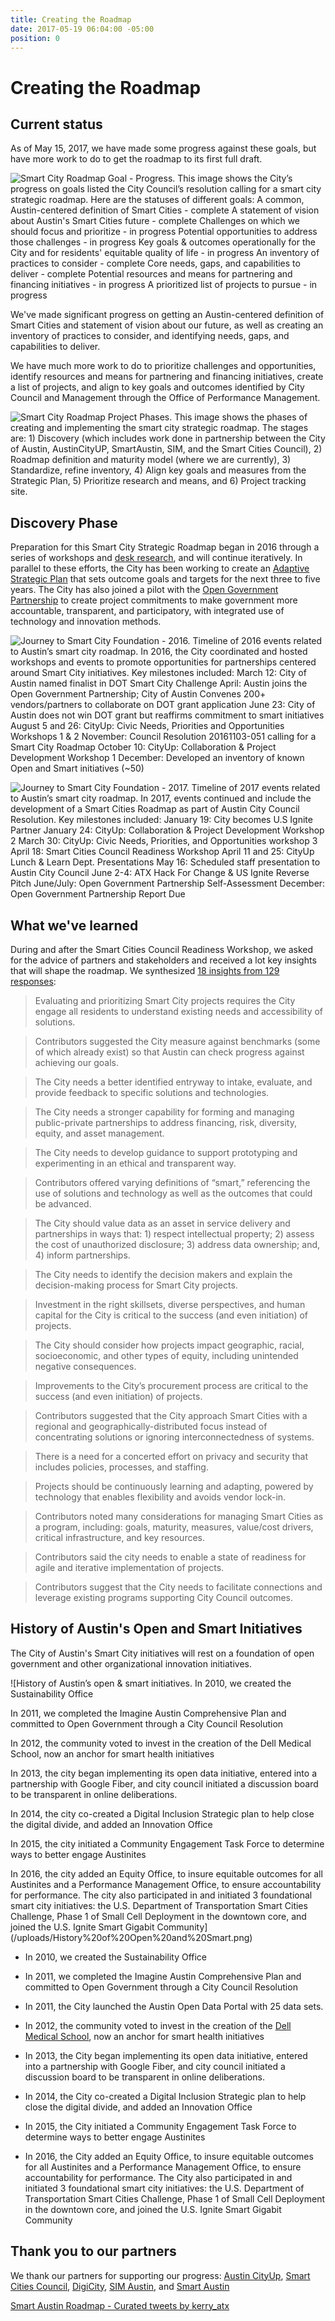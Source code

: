 ```yaml
---
title: Creating the Roadmap
date: 2017-05-19 06:04:00 -05:00
position: 0
---
```


# Creating the Roadmap

## Current status

As of May 15, 2017, we have made some progress against these goals, but have more work to do to get the roadmap to its first full draft.

![Smart City Roadmap Goal - Progress. This image shows the City’s progress on goals listed the City Council’s resolution calling for a smart city strategic roadmap. Here are the statuses of different goals:
A common, Austin-centered definition of Smart Cities - complete
A statement of vision about Austin's Smart Cities future - complete
Challenges on which we should focus and prioritize - in progress
Potential opportunities to address those challenges - in progress
Key goals & outcomes operationally for the City and for residents' equitable quality of life - in progress
An inventory of practices to consider - complete
Core needs, gaps, and capabilities to deliver - complete
Potential resources and means for partnering and financing initiatives - in progress
A prioritized list of projects to pursue - in progress](/uploads/Smart%20City%20Roadmap%20Goal%20-%20Progress.png)

We've made significant progress on getting an Austin-centered definition of Smart Cities and statement of vision about our future, as well as creating an inventory of practices to consider, and identifying needs, gaps, and capabilities to deliver.

We have much more work to do to prioritize challenges and opportunities, identify resources and means for partnering and financing initiatives, create a list of projects, and align to key goals and outcomes identified by City Council and Management through the Office of Performance Management.

![Smart City Roadmap Project Phases. This image shows the phases of creating and implementing the smart city strategic roadmap. The stages are: 1) Discovery (which includes work done in partnership between the City of Austin, AustinCityUP, SmartAustin, SIM, and the Smart Cities Council), 2) Roadmap definition and maturity model (where we are currently), 3) Standardize, refine inventory, 4) Align key goals and measures from the Strategic Plan, 5) Prioritize research and means, and 6) Project tracking site.](/uploads/Smart%20City%20Roadmap%20Project%20Phases%202.png)

## Discovery Phase

Preparation for this Smart City Strategic Roadmap began in 2016 through a series of workshops and [desk research](https://smartaustin.bloomfire.com/), and will continue iteratively. In parallel to these efforts, the City has been working to create an [Adaptive Strategic Plan](https://austinstrategicplan.bloomfire.com/) that sets outcome goals and targets for the next three to five years. The City has also joined a pilot with the [Open Government Partnership](https://opengovpartnership.bloomfire.com/?feed=recent) to create project commitments to make government more accountable, transparent, and participatory, with integrated use of technology and innovation methods.

![Journey to Smart City Foundation - 2016. Timeline of 2016 events related to Austin’s smart city roadmap. In 2016, the City coordinated and hosted workshops and events to promote opportunities for partnerships centered around Smart City initiatives. Key milestones included:
March 12: City of Austin named finalist in DOT Smart City Challenge
April: Austin joins the Open Government Partnership; City of Austin Convenes 200+ vendors/partners to collaborate on DOT grant application
June 23: City of Austin does not win DOT grant but reaffirms commitment to smart initiatives
August 5 and 26: CityUp: Civic Needs, Priorities and Opportunities Workshops 1 & 2
November: Council Resolution 20161103-051 calling for a Smart City Roadmap
October 10: CityUp: Collaboration & Project Development Workshop 1
December: Developed an inventory of known Open and Smart initiatives (~50)](/uploads/Journey%20to%20Smart%20City%20Foundation%20-%202016.png)

![Journey to Smart City Foundation - 2017. Timeline of 2017 events related to Austin’s smart city roadmap. In 2017, events continued and include the development of a Smart Cities Roadmap as part of Austin City Council Resolution. Key milestones included:
January 19: City becomes U.S Ignite Partner
January 24: CityUp: Collaboration & Project Development Workshop 2
March 30: CityUp: Civic Needs, Priorities, and Opportunities workshop 3
April 18: Smart Cities Council Readiness Workshop
April 11 and 25: CityUp Lunch & Learn Dept. Presentations
May 16: Scheduled staff presentation to Austin City Council
June 2-4: ATX Hack For Change & US Ignite Reverse Pitch
June/July: Open Government Partnership Self-Assessment
December: Open Government Partnership Report Due](/uploads/Journey%20to%20Smart%20City%20Foundation%20-%202017.png)

## What we've learned

During and after the Smart Cities Council Readiness Workshop, we asked for the advice of partners and stakeholders and received a lot  key insights that will shape the roadmap. We synthesized [18 insights from 129 responses](http://insights.austintexas.gov/Austin/1001/answers):

> Evaluating and prioritizing Smart City projects requires the City engage all residents to understand existing needs and accessibility of solutions.

> Contributors suggested the City measure against benchmarks (some of which already exist) so that Austin can check progress against achieving our goals.

> The City needs a better identified entryway to intake, evaluate, and provide feedback to specific solutions and technologies.

> The City needs a stronger capability for forming and managing public-private partnerships to address financing, risk, diversity, equity, and asset management.

> The City needs to develop guidance to support prototyping and experimenting in an ethical and transparent way.

> Contributors offered varying definitions of “smart,” referencing the use of solutions and technology as well as the outcomes that could be advanced.

> The City should value data as an asset in service delivery and partnerships in ways that: 1) respect intellectual property; 2) assess the cost of unauthorized disclosure; 3) address data ownership; and, 4) inform partnerships.

> The City needs to identify the decision makers and explain the decision-making process for Smart City projects.

> Investment in the right skillsets, diverse perspectives, and human capital for the City is critical to the success (and even initiation) of projects.

> The City should consider how projects impact geographic, racial, socioeconomic, and other types of equity, including unintended negative consequences.

> Improvements to the City’s procurement process are critical to the success (and even initiation) of projects.

> Contributors suggested that the City approach Smart Cities with a regional and geographically-distributed focus instead of concentrating solutions or ignoring interconnectedness of systems.

> There is a need for a concerted effort on privacy and security that includes policies, processes, and staffing.

> Projects should be continuously learning and adapting, powered by technology that enables flexibility and avoids vendor lock-in.

> Contributors noted many considerations for managing Smart Cities as a program, including: goals, maturity, measures, value/cost drivers, critical infrastructure, and key resources.

> Contributors said the city needs to enable a state of readiness for agile and iterative implementation of projects.

> Contributors suggest that the City needs to facilitate connections and leverage existing programs supporting City Council outcomes.

## History of Austin's Open and Smart Initiatives

The City of Austin's Smart City initiatives will rest on a foundation of open government and other organizational innovation initiatives.

![History of Austin’s open & smart initiatives. In 2010, we created the Sustainability Office

In 2011, we completed the Imagine Austin Comprehensive Plan and committed to Open Government through a City Council Resolution

In 2012, the community voted to invest in the creation of the Dell Medical School, now an anchor for smart health initiatives

In 2013, the city began implementing its open data initiative, entered into a partnership with Google Fiber, and city council initiated a discussion board to be transparent in online deliberations.

In 2014, the city co-created a Digital Inclusion Strategic plan to help close the digital divide, and added an Innovation Office

In 2015, the city initiated a Community Engagement Task Force to determine ways to better engage Austinites

In 2016, the city added an Equity Office, to insure equitable outcomes for all Austinites and a Performance Management Office, to ensure accountability for performance. The city also participated in and initiated 3 foundational smart city initiatives: the U.S. Department of Transportation Smart Cities Challenge, Phase 1 of Small Cell Deployment in the downtown core, and joined the U.S. Ignite Smart Gigabit Community](/uploads/History%20of%20Open%20and%20Smart.png)

* In 2010, we created the Sustainability Office

* In 2011, we completed the Imagine Austin Comprehensive Plan and committed to Open Government through a City Council Resolution

* In 2011, the City launched the Austin Open Data Portal with 25 data sets. 

* In 2012, the community voted to invest in the creation of the [Dell Medical School](https://dellmed.utexas.edu/community-investment), now an anchor for smart health initiatives

* In 2013, the City began implementing its open data initiative, entered into a partnership with Google Fiber, and city council initiated a discussion board to be transparent in online deliberations.

* In 2014, the City co-created a Digital Inclusion Strategic plan to help close the digital divide, and added an Innovation Office

* In 2015, the City initiated a Community Engagement Task Force to determine ways to better engage Austinites

* In 2016, the City added an Equity Office, to insure equitable outcomes for all Austinites and a Performance Management Office, to ensure accountability for performance. The City also participated in and initiated 3 foundational smart city initiatives: the U.S. Department of Transportation Smart Cities Challenge, Phase 1 of Small Cell Deployment in the downtown core, and joined the U.S. Ignite Smart Gigabit Community

## Thank you to our partners

We thank our partners for supporting our progress: [Austin CityUp](http://austincityup.org/index.html), [Smart Cities Council](http://smartcitiescouncil.com/), [DigiCity](http://www.digi.city/), [SIM Austin](http://www.simnet.org/members/group.aspx?id=89573), and [Smart Austin](http://www.smartaustin.org/)

<a class="twitter-timeline" data-partner="tweetdeck" href="https://twitter.com/kerry_atx/timelines/865580534885343232">Smart Austin Roadmap - Curated tweets by kerry_atx</a> <script async src="//platform.twitter.com/widgets.js" charset="utf-8"></script>